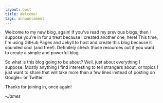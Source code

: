 ```yaml
---
layout: post
title: Welcome!
tags: announcement
---
```


Welcome to my new blog, again!  If you've read my previous blogs, then I suppose you're in for a treat because I created another one, here!  This time, I'm using GitHub Pages and Jekyll to host and create this blog because it sounded cool (and free!).  Definitely check those resources out if you want to create a simple and powerful blog.

So what is this blog going to be about?  Well, just about everything I suppose.  Mostly anything I find interesting to tell strangers about, or topics I just want to share that will take more than a few lines instead of posting on Google+ or Twitter.

Thanks for joining in, once again!

-*James*
